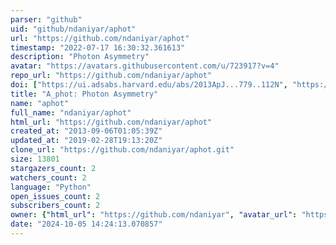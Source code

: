 ```yaml
---
parser: "github"
uid: "github/ndaniyar/aphot"
url: "https://github.com/ndaniyar/aphot"
timestamp: "2022-07-17 16:30:32.361613"
description: "Photon Asymmetry"
avatar: "https://avatars.githubusercontent.com/u/723917?v=4"
repo_url: "https://github.com/ndaniyar/aphot"
doi: ["https://ui.adsabs.harvard.edu/abs/2013ApJ...779..112N", "https://ui.adsabs.harvard.edu/abs/2013ascl.soft12011N/abstract"]
title: "A_phot: Photon Asymmetry"
name: "aphot"
full_name: "ndaniyar/aphot"
html_url: "https://github.com/ndaniyar/aphot"
created_at: "2013-09-06T01:05:39Z"
updated_at: "2019-02-28T19:13:20Z"
clone_url: "https://github.com/ndaniyar/aphot.git"
size: 13801
stargazers_count: 2
watchers_count: 2
language: "Python"
open_issues_count: 2
subscribers_count: 2
owner: {"html_url": "https://github.com/ndaniyar", "avatar_url": "https://avatars.githubusercontent.com/u/723917?v=4", "login": "ndaniyar", "type": "User"}
date: "2024-10-05 14:24:13.070857"
---
```

